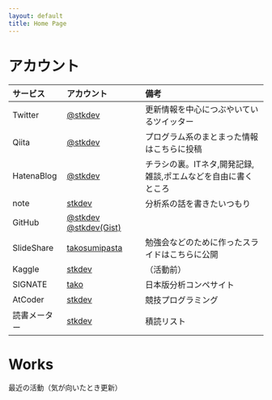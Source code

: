 ```yaml
---
layout: default
title: Home Page
---
```


# アカウント

|サービス|アカウント|備考|
|:---|:---|:---|
|Twitter|[@stkdev](https://twitter.com/stkdev)|更新情報を中心につぶやいているツイッター|
|Qiita|[@stkdev](http://qiita.com/stkdev)|プログラム系のまとまった情報はこちらに投稿|
|HatenaBlog|[@stkdev](http://stkdev.hatenablog.com/)|チラシの裏。ITネタ,開発記録,雑談,ポエムなどを自由に書くところ|
|note|[stkdev](https://note.mu/stkdev)|分析系の話を書きたいつもり|
|GitHub|[@stkdev](https://github.com/stkdev)  [@stkdev(Gist)](https://gist.github.com/stkdev)||
|SlideShare|[takosumipasta](https://www.slideshare.net/takosumipasta)|勉強会などのために作ったスライドはこちらに公開|
|Kaggle|[stkdev](https://www.kaggle.com/takosumipasta)|（活動前）|
|SIGNATE|[tako](https://signate.jp/users/519/history)|日本版分析コンペサイト|
|AtCoder|[stkdev](https://atcoder.jp/users/stkdev)|競技プログラミング|
|読書メーター|[stkdev](https://bookmeter.com/users/969505)|積読リスト|


# Works
最近の活動（気が向いたとき更新）
